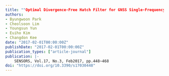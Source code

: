 ```yaml
---
title: ""Optimal Divergence-Free Hatch Filter for GNSS Single-Frequency Measurement""
authors:
- Byungwoon Park
- Cheolsoon Lim
- Youngsun Yun
- Euiho Kim
- Changdon Kee
date: "2017-02-01T00:00:00Z"
publishDate: "2017-02-01T00:00:00Z"
publication_types: ["article-journal"]
publication: |-
    SENSORS, Vol.17, No.3, Feb2017, pp.448~468
doi: "https://doi.org/10.3390/s17030448"
---
```

